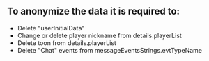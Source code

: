 ## To anonymize the data it is required to:

- Delete "userInitialData"
- Change or delete player nickname from details.playerList
- Delete toon from details.playerList
- Delete "Chat" events from messageEventsStrings.evtTypeName